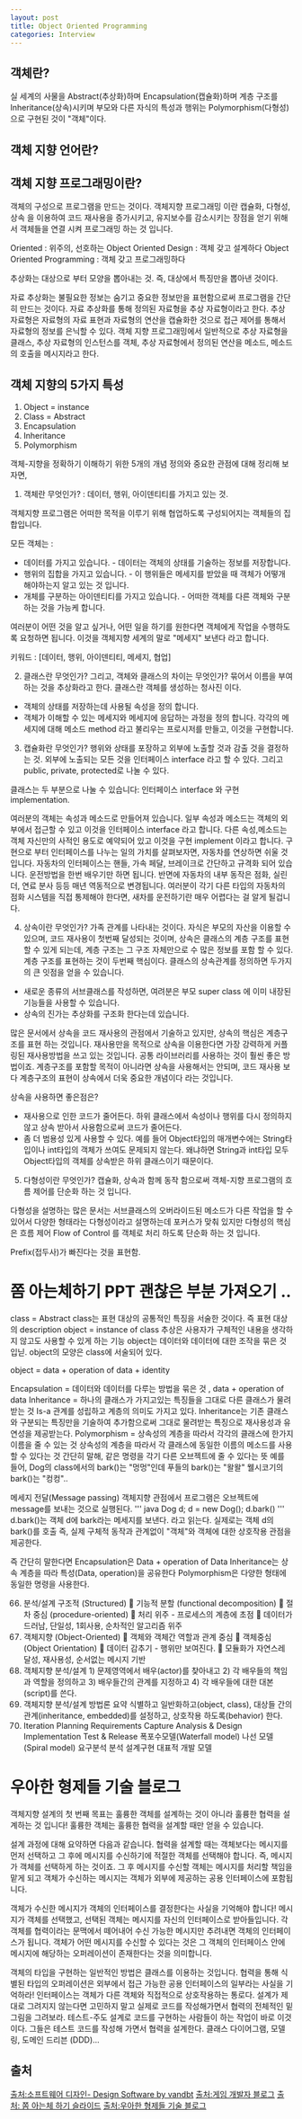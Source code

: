 ```yaml
---
layout: post
title: Object Oriented Programming
categories: Interview
---
```


## 객체란?

실 세계의 사물을 Abstract(추상화)하며 Encapsulation(캡슐화)하며 계층 구조를 Inheritance(상속)시키며 부모와 다른 자식의 특성과 행위는 Polymorphism(다형성)으로 구현된 것이 "객체"이다.


## 객체 지향 언어란?

## 객체 지향 프로그래밍이란?

객체의 구성으로 프로그램을 만드는 것이다.
객체지향 프로그래밍 이란 캡슐화, 다형성, 상속 을 이용하여 코드 재사용을 증가시키고, 유지보수를 감소시키는 장점을 얻기 위해서 객체들을 연결 시켜 프로그래밍 하는 것 입니다.

Oriented : 위주의, 선호하는
Object Oriented Design : 객체 갖고 설계하다
Object Oriented Programming : 객체 갖고 프로그래밍하다

추상화는 대상으로 부터 모양을 뽑아내는 것. 즉, 대상에서 특징만을 뽑아낸 것이다.

자료 추상화는 불필요한 정보는 숨기고 중요한 정보만을 표현함으로써 프로그램을 간단히 만드는 것이다.
자료 추상화를 통해 정의된 자료형을 추상 자료형이라고 한다.
추상 자료형은 자료형의 자료 표현과 자료형의 연산을 캡슐화한 것으로 접근 제어를 통해서 자료형의 정보를 은닉할 수 있다.
객체 지향 프로그래밍에서 일반적으로 추상 자료형을 클래스, 추상 자료형의 인스턴스를 객체, 추상 자료형에서 정의된 연산을 메소드, 메소드의 호출을 메시지라고 한다.

## 객체 지향의 5가지 특성

1. Object = instance
2. Class = Abstract
3. Encapsulation
4. Inheritance
5. Polymorphism

객체-지향을 정확하기 이해하기 위한 5개의 개념 정의와 중요한 관점에 대해 정리해 보자면,

1. 객체란 무엇인가? : 데이터, 행위, 아이덴티티를 가지고 있는 것.

객체지향 프로그램은 어떠한 목적을 이루기 위해 협업하도록 구성되어지는 객체들의 집합입니다.

모든 객체는 :
- 데이터를 가지고 있습니다. - 데이터는 객체의 상태를 기술하는 정보를 저장합니다.
- 행위의 집합을 가지고 있습니다. - 이 행위들은 메세지를 받았을 때 객체가 어떻개 해야하는지 알고 있는 것 입니다.
- 개체를 구분하는 아이덴티티를 가지고 있습니다. - 어떠한 객체를 다른 객체와 구분하는 것을 가능케 합니다.

여러분이 어떤 것을 알고 싶거나, 어떤 일을 하기를 원한다면 객체에게 작업을 수행하도록 요청하면 됩니다. 이것을 객체지향 세계의 말로 "메세지" 보낸다 라고 합니다.

키워드 : [데이터, 행위, 아이덴티티, 메세지, 협업]

2. 클래스란 무엇인가? 그리고, 객체와 클래스의 차이는 무엇인가?
묶어서 이름을 부여하는 것을 추상화라고 한다.
클래스란 객체를 생성하는 청사진 이다.
- 객체의 상태를 저장하는데 사용될 속성을 정의 합니다.
- 객체가 이해할 수 있는 메세지와 메세지에 응답하는 과정을 정의 합니다. 각각의 메세지에 대해 메소드 method 라고 불리우는 프로시저를 만들고, 이것을 구현합니다.

3. 캡슐화란 무엇인가?
행위와 상태를 포장하고 외부에 노출할 것과 감출 것을 결정하는 것.
외부에 노출되는 모든 것을 인터페이스 interface 라고 할 수 있다.
그리고 public, private, protected로 나눌 수 있다.

클래스는 두 부분으로 나눌 수 있습니다: 인터페이스 interface 와 구현 implementation.

여러분의 객체는 속성과 메소드로 만들어져 있습니다. 일부 속성과 메소드는 객체의 외부에서 접근할 수 있고 이것을 인터페이스 interface 라고 합니다. 다른 속성,메소드는 객체 자신만의 사적인 용도로 예약되어 있고 이것을 구현 implement 이라고 합니다.
구현으로 부터 인터페이스를 나누는 일의 가치를 살펴보자면, 자동차를 연상하면 쉬울 것입니다. 자동차의 인터페이스는  핸들, 가속 페달, 브레이크로 간단하고 규격화 되어 있습니다. 운전방법을 한번 배우기만 하면 됩니다.
반면에 자동차의 내부 동작은 점화, 실린더, 연료 분사 등등 매년 역동적으로 변경됩니다. 여러분이 각기 다른 타입의 자동차의 점화 시스템을 직접 통제해야 한다면, 새차를 운전하기란 매우 어렵다는 걸 알게 될겁니다.

4. 상속이란 무엇인가?
가족 관계를 나타내는 것이다. 자식은 부모의 자산을 이용할 수 있으며, 코드 재사용이 첫번째 달성되는 것이며,  상속은 클래스의 계층 구조를 표현 할 수 있게 되는데, 계층 구조는 그 구조 자체만으로 수 많은 정보를 포함 할 수 있다. 계층 구조를 표현하는 것이 두번째 핵심이다.
클래스의 상속관계를 정의하면 두가지의 큰 잇점을 얻을 수 있습니다.
- 새로운 종류의 서브클래스를 작성하면, 여려분은 부모 super class 에 이미 내장된 기능들을 사용할 수 있습니다.
- 상속의 진가는 추상화를 구조화 한다는데 있습니다.

많은 문서에서 상속을 코드 재사용의 관점에서 기술하고 있지만, 상속의 핵심은 계층구조를 표현 하는 것입니다. 재사용만을 목적으로 상속을 이용한다면 가장 강력하게 커플링된 재사용방법을 쓰고 있는 것입니다.  공통 라이브러리를 사용하는 것이 훨씬 좋은 방법이죠. 계층구조를 포함할 목적이 아니라면 상속을 사용해서는 안되며, 코드 재사용 보다 계층구조의 표현이 상속에서 더욱 중요한 개념이다 라는 것입니다.

상속을 사용하면 좋은점은?
- 재사용으로 인한 코드가 줄어든다. 하위 클래스에서 속성이나 행위를 다시 정의하지 않고 상속 받아서 사용함으로써 코드가 줄어든다.
- 좀 더 범용성 있게 사용할 수 있다. 예를 들어 Object타입의 매개변수에는 String타입이나 int타입의 객체가 쓰여도 문제되지 않는다. 왜냐하면 String과 int타입 모두 Object타입의 객체를 상속받은 하위 클래스이기 때문이다.




5. 다형성이란 무엇인가?
캡슐화, 상속과 함께 동작 함으로써 객체-지향 프로그램의 흐름 제어를 단순화 하는 것 입니다.

다형성을 설명하는 많은 문서는  서브클래스의 오버라이드된 메소드가  다른 작업을 할 수 있어서 다양한 형태라는 다형성이라고 설명하는데 포커스가 맞춰 있지만 다형성의 핵심은 흐름 제어 Flow of Control 를 객체로 처리 하도록 단순화 하는 것 입니다.

Prefix(접두사)가 빠진다는 것을 표현함.


# 쫌 아는체하기 PPT 괜찮은 부분 가져오기 ..

class = Abstract
class는 표현 대상의 공통적인 특징을 서술한 것이다.
즉 표현 대상의 description
object = instance of class
추상은 사용자가 구체적인 내용을 생각하지 않고도 사용할 수 있게 하는 기능
object는 데이터와 데이터에 대한 조작을 묶은 것입닏.
object의 모양은 class에 서술되어 있다.

object = data + operation of data + identity

Encapsulation = 데이터와 데이터를 다루는 방법을 묶은 것 , data + operation of data
Inheritance = 하나의 클래스가 가지고있는 특징들을 그대로 다른 클래스가 물려 받는 것
Is-a 관계를 성립하고 계층의 의미도 가지고 있다.
Inheritance는 기존 클래스와 구분되는 특징만을 기술하여 추가함으로써 그대로 물려받는 특징으로 재사용성과 유연성을 제공받는다.
Polymorphism = 상속성의 계층을 따라서 각각의 클래스에 한가지 이름을 줄 수 있는 것
상속성의 계층을 따라서 각 클래스에 동일한 이름의 메소드를 사용할 수 있다는 것
간단히 말해, 같은 명령을 각기 다른 오브젝트에 줄 수 있다는 뜻
예를 들어, Dog의 class에서의 bark()는 "멍멍"인데 푸들의 bark()는 "왈왈" 웰시코기의 bark()는 "컹컹"..

메세지 전달(Message passing)
객체지향 관점에서 프로그램은 오브젝트에 message를 보내는 것으로 실행된다.
'''
java
Dog d;
d = new Dog();
d.bark()
'''
d.bark()는  객체 d에 bark라는 메세지를 보낸다. 라고 읽는다.
실제로는 객체 d의 bark()를 호출
즉, 실제 구체적 동작과 관계없이 "객체"와 객체에 대한 상호작용 관점을 제공한다.

즉 간단히 말한다면
Encapsulation은 Data + operation of Data
Inheritance는 상속 계층을 따라 특성(Data, operation)을 공유한다
Polymorphism은 다양한 형태에 동일한 명령을 사용한다.

66. 분석/설계 구조적 (Structured)  기능적 분할 (functional decomposition)  절차 중심 (procedure-oriented)  처리 위주 - 프로세스의 계층에 초점  데이터가 드러남, 단일성, 1회사용, 순차적인 알고리즘 위주
67. 객체지향 (Object-Oriented)  객체와 객체간 역할과 관계 중심  객체중심 (Object Orientation)  데이터 감추기 - 행위만 보여진다.  모듈화가 자연스레 달성, 재사용성, 순서없는 메시지 기반
68. 객체지향 분석/설계 1) 문제영역에서 배우(actor)를 찾아내고 2) 각 배우들의 책임과 역할을 정의하고 3) 배우들간의 관계를 지정하고 4) 각 배우들에 대한 대본(script)를 쓴다.
69. 객체지향 분석/설계 방법론 요약 식별하고 일반화하고(object, class), 대상들 간의 관계(inheritance, embedded)를 설정하고, 상호작용 하도록(behavior) 한다.
70. Iteration Planning Requirements Capture Analysis & Design Implementation Test & Release 폭포수모델(Waterfall model) 나선 모델(Spiral model) 요구분석 분석 설계구현 대표적 개발 모델


# 우아한 형제들 기술 블로그

객체지향 설계의 첫 번째 목표는 훌륭한 객체를 설계하는 것이 아니라 훌륭한 협력을 설계하는 것 입니다!
훌륭한 객체는 훌륭한 협력을 설계할 때만 얻을 수 있습니다.

설계 과정에 대해 요약하면 다음과 같습니다.
협력을 설계할 때는 객체보다는 메시지를 먼저 선택하고 그 후에 메시지를 수신하기에 적절한 객체를 선택해야 합니다.
즉, 메시지가 객체를 선택하게 하는 것이죠. 그 후 메시지를 수신할 객체는 메시지를 처리할 책임을 맡게 되고 객체가 수신하는 메시지는 객체가 외부에 제공하는 공용 인터페이스에 포함됩니다.

 객체가 수신한 메시지가 객체의 인터페이스를 결정한다는 사실을 기억해야 합니다!
 메시지가 객체를 선택했고, 선택된 객체는 메시지를 자신의 인터페이스로 받아들입니다. 각 객체를 협력이라는 문맥에서 떼어내어 수신 가능한 메시지만 추려내면 객체의 인터페이스가 됩니다. 객체가 어떤 메시지를 수신할 수 있다는 것은 그 객체의 인터페이스 안에 메시지에 해당하는 오퍼레이션이 존재한다는 것을 의미합니다.

 객체의 타입을 구현하는 일반적인 방법은 클래스를 이용하는 것입니다. 협력을 통해 식별된 타입의 오퍼레이션은 외부에서 접근 가능한 공용 인터페이스의 일부라는 사실을 기억하라!
인터페이스는 객체가 다른 객체와 직접적으로 상호작용하는 통로다.
설계가 제대로 그려지지 않는다면 고민하지 말고 실제로 코드를 작성해가면서 협력의 전체적인 밑그림을 그려보라.
테스트-주도 설계로 코드를 구현하는 사람들이 하는 작업이 바로 이것이다. 그들은 테스트 코드를 작성해 가면서 협력을 설계한다.
 클래스 다이어그램, 모델링, 도메인 드리븐 (DDD)...



## 출처
 [출처:소프트웨어 디자인- Design Software by vandbt](http://vandbt.tistory.com/10)
 [출처:게임 개발자 블로그](http://tenlie10.tistory.com/1)
 [출처: 쫌 아는체 하기 슬라이드](https://www.slideshare.net/plusjune/ss-46109239)
 [출처:우아한 형제들 기술 블로그](http://woowabros.github.io/study/2016/07/07/think_object_oriented.html)
